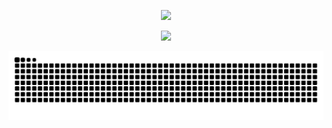 <p align="center">
<img src="https://capsule-render.vercel.app/api?type=waving&color=gradient&height=200&section=header&text=HitomiDev&fontSize=80&fontAlignY=35&animation=twinkling&fontColor=gradient"/> </a> 
</p>

<p align="center"> 
  <a href="https://discord.com/api/oauth2/authorize?client_id=1019015182137184326&permissions=8&scope=bot" target="_blank"> <img src="https://discord.c99.nl/widget/theme-1/1019015182137184326.png"/> </a> 
</p>

<p align="center">
<img src="https://github.com/VishwaGauravIn/VishwaGauravIn/blob/output/github-contribution-grid-snake.svg">
</p>

